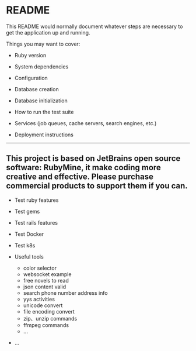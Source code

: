 # README

This README would normally document whatever steps are necessary to get the
application up and running.

Things you may want to cover:

* Ruby version

* System dependencies

* Configuration

* Database creation

* Database initialization

* How to run the test suite

* Services (job queues, cache servers, search engines, etc.)

* Deployment instructions
---
This project is based on JetBrains open source software: RubyMine, it make coding more creative and effective. Please
purchase commercial products to support them if you can.
---

* Test ruby features

* Test gems

* Test rails features

* Test Docker

* Test k8s

* Useful tools
    - color selector
    - websocket example  
    - free novels to read
    - json content valid
    - search phone number address info
    - yys activities
    - unicode convert
    - file encoding convert
    - zip、unzip commands
    - ffmpeg commands
    - ...

* ...
